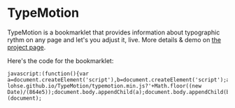 # TypeMotion

TypeMotion is a bookmarklet that provides information about typographic rythm on any page and let's you adjust it, live. More details & demo on [the project page](http://yannick-lohse.fr/TypeMotion/).

Here's the code for the bookmarklet:
```
javascript:(function(){var a=document.createElement('script'),b=document.createElement('script');a.src='https://ajax.googleapis.com/ajax/libs/jquery/1.10.2/jquery.min.js';b.src='http://y-lohse.github.io/TypeMotion/typemotion.min.js?'+Math.floor((new Date)/(864e5));document.body.appendChild(a);document.body.appendChild(b);})(document);
```